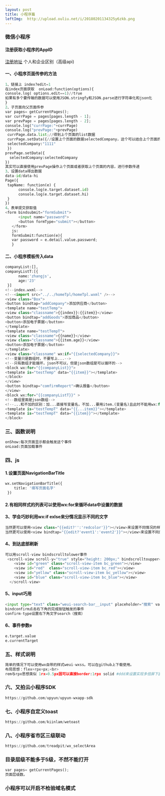 ```yaml
---
layout: post
title: 小程序篇
leftImg:  http://upload.ouliu.net/i/20180201134325y6zkb.png
---
```


### 微信小程序
#### 注册获取小程序的AppID 
 [注册地址](https://mp.weixin.qq.com/wxopen/waregister?action=step1)
  个人和企业区别（高级api)

#### 
#### 一、小程序页面传参的方法
``` python
1、链接上 index?edit=1
在index页面获取  onLoad:function(options){
console.log( options.edit==1)//true
如果有多个要传输的数据可以使用JSON.stringfy和JSON.parse进行字符串化和json化
}
2、子页面向父页面传参
var pages= getCurrentPages();
var currPage = pages[pages.length - 1];
var prevPage = pages[pages.length - 2];
console.log("currPage:"+currPage)
console.log("prevPage:"+prevPage)
 currPage.data.list;//得到上个页面的list数据
 currPage.setData({//设置上个页面的数据selectedCompany，这个可以结合上个页面的onshow事件完成数据的展示
 selectedCompany:"1111"
 })
prevPage.setData({
  selectedCompany:selectedCompany
})
其实可以直接使用prevPage操作上个页面或者获取上个页面的内容，进行参数传递
3、设置data得出数据
data-id/data-hi
Page({
 tapName: function(e) {
      console.log(e.target.dataset.id)
      console.log(e.target.dataset.hi)
 }
})
4、表单提交获取值
<form bindsubmit="formSubmit">
      <input name="password">
      <button formType="submit"></button>
   </form>
   js:
   formSubmit:function(e){
   var password = e.detail.value.password;
   }
 ```
#### 二、小程序模板传入data
``` python
companyList:[],
companyListT:[{
      name:'zhangjs',
      age:'23'
 }]
<!--index.wxml-->
<!--<import src="../../homeTpl/homeTpl.wxml" />-->
<view class="Box">
<button bindtap="addCompany">添加供应商</button>
<template name="testTemp">
<view class="classname">{{index}}:{{item}}</view>
<button bindtap="addGoods">添加商品</button>
<button>添加电子票据</button>
</template>
<template name="testTempT">
<view class="classname">{{name}}</view>
<view class="classname">{{item.age}}</view>
<button>添加电子票据</button>
</template>
<view class="classname" wx:if="{{selectedCompany}}">
<!--变量只是数组时，不要写上...-->
<!--只有数组才能循环，json不可以，但是json数组是可以循环的-->
<block wx:for="{{companyList}}">
<template is="testTemp" data="{{item}}"></template>
</block>
</view>
<button bindtap="comfirmReport">确认报备</button>
</view>
<block wx:for="{{companyListT}}" >
<!--数组里面是json数组-->
<!--...和不加的区别：加...直接写变量名，不加...要用item.(变量名)且此时不能用wx:for-item="xxx" 代替模板上的data="{{item}}"-->
<template is="testTempT" data="{{...item}}"></template>
<template is="testTempT" data="{{item}}"></template>
</block>
```
### 三、函数说明
``` python
onShow:每次页面显示都会触发这个事件
onLoad:页面加载事件
```
### 四、js
#### 1.设置页面NavigationBarTitle
``` python
wx.setNavigationBarTitle({
    title: '填写页面名字'
 })
```
#### 2.有相同样式的列表可以使用wx:for来循环data中设置的数据
#### 3、学会巧妙利用wx:if exlse来分情况显示不同的文字
``` python
当然更可以使用<view class="{{edit?'':'redcolor'}}"></view>来设置不同情况的样式
当然更可以使用<view bindtap="{{edit?'event1':'event2'}}"></view>来设置不同的事件。
```
#### 4、到达底部刷新
``` python
可以用scroll-view bindscrolltolower事件
 <scroll-view scroll-y="true" style="height: 200px;" bindscrolltoupper="upper" bindscrolltolower="lower" bindscroll="scroll" scroll-into-view="{{toView}}" scroll-top="{{scrollTop}}">
    <view id="green" class="scroll-view-item bc_green"></view>
    <view id="red"  class="scroll-view-item bc_red"></view>
    <view id="yellow" class="scroll-view-item bc_yellow"></view>
    <view id="blue" class="scroll-view-item bc_blue"></view>
  </scroll-view>
``` 
#### 5、input巧用
``` python
<input type="text" class="weui-search-bar__input" placeholder="搜索" value="{{inputVal}}" focus="{{inputShowed}}" bindinput="inputTyping" bindconfirm="search" confirm-type="search"/>
bindconfirm点击右下角的完成按钮触发的事件
confirm-type设置右下角文字search（搜索）
```
#### 6、事件参数e
``` python
e.target.value
e.currentTarget
```
### 五、样式说明
``` python
简单的情况下可以使用wx自带的样式weui-wxss。可以在github上下载使用。
布局思想：flex+rpx+px;<br>
rem与rpx思想类似 1rx=0.5px固可以直接border:1rpx solid #ddd来设置实现多倍屏下面的0.5px宽度的线条。
```
### 六、又拍云小程序SDK
``` python
https://github.com/upyun/upyun-wxapp-sdk
```
### 七、小程序自定义toast
``` python
https://github.com/kiinlam/wetoast
```
### 八、小程序省市区三级联动
``` python
https://github.com/treadpit/wx_selectArea
```
### 目录层级不能多于5级，不然不能打开
``` python
var pages= getCurrentPages();
页面层级数。
```
### 小程序可以开启不检验域名模式
